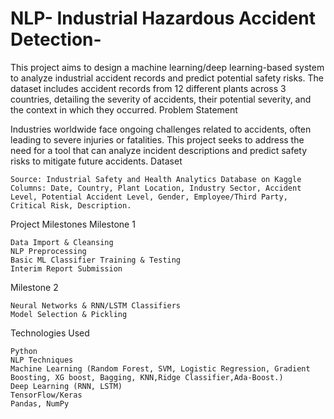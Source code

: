 # NLP- Industrial Hazardous Accident Detection-

This project aims to design a machine learning/deep learning-based system to analyze industrial accident records and predict potential safety risks. The dataset includes accident records from 12 different plants across 3 countries, detailing the severity of accidents, their potential severity, and the context in which they occurred.
Problem Statement

Industries worldwide face ongoing challenges related to accidents, often leading to severe injuries or fatalities. This project seeks to address the need for a tool that can analyze incident descriptions and predict safety risks to mitigate future accidents.
Dataset

    Source: Industrial Safety and Health Analytics Database on Kaggle
    Columns: Date, Country, Plant Location, Industry Sector, Accident Level, Potential Accident Level, Gender, Employee/Third Party, Critical Risk, Description.

Project Milestones
Milestone 1

    Data Import & Cleansing
    NLP Preprocessing
    Basic ML Classifier Training & Testing
    Interim Report Submission

Milestone 2

    Neural Networks & RNN/LSTM Classifiers
    Model Selection & Pickling
    
Technologies Used

    Python
    NLP Techniques
    Machine Learning (Random Forest, SVM, Logistic Regression, Gradient Boosting, XG boost, Bagging, KNN,Ridge Classifier,Ada-Boost.)
    Deep Learning (RNN, LSTM)
    TensorFlow/Keras
    Pandas, NumPy

